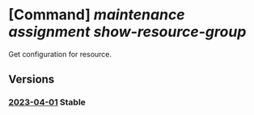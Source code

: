 # [Command] _maintenance assignment show-resource-group_

Get configuration for resource.

## Versions

### [2023-04-01](/Resources/mgmt-plane/L3N1YnNjcmlwdGlvbnMve30vcHJvdmlkZXJzL3Jlc291cmNlZ3JvdXBzL3t9L3Byb3ZpZGVycy9taWNyb3NvZnQubWFpbnRlbmFuY2UvY29uZmlndXJhdGlvbmFzc2lnbm1lbnRzL3t9/2023-04-01.xml) **Stable**

<!-- mgmt-plane /subscriptions/{}/providers/resourcegroups/{}/providers/microsoft.maintenance/configurationassignments/{} 2023-04-01 -->
